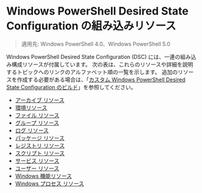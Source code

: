 # Windows PowerShell Desired State Configuration の組み込みリソース

> 適用先: Windows PowerShell 4.0、Windows PowerShell 5.0

Windows PowerShell Desired State Configuration (DSC) には、一連の組み込み構成リソースが付属しています。 次の表は、これらのリソースや詳細を説明するトピックへのリンクのアルファベット順の一覧を示します。 追加のリソースを作成する必要がある場合は、「[カスタム Windows PowerShell Desired State Configuration のビルド](authoringResource.md)」を参照してください。

* [アーカイブ リソース](archiveResource.md)
* [環境リソース](environmentResource.md)
* [ファイル リソース](fileResource.md)
* [グループ リソース](groupResource.md)
* [ログ リソース](logResource.md)
* [パッケージ リソース](PackageResource.md)
* [レジストリ リソース](registryResource.md)
* [スクリプト リソース](scriptResource.md)
* [サービス リソース](serviceResource.md)
* [ユーザー リソース](userResource.md)
* [Windows 機能リソース](windowsFeatureResource.md)
* [Windows プロセス リソース](windowsProcessResource.md)


<!--HONumber=Feb16_HO4-->


